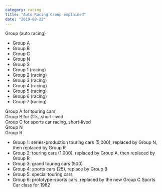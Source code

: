 ```yaml
---
category: racing
title: "Auto Racing Group explained"
date: "2019-08-22"
---
```


Group (auto racing)

- Group A
- Group B
- Group C
- Group N
- Group S
- Group 1 (racing)
- Group 2 (racing)
- Group 3 (racing)
- Group 4 (racing)
- Group 5 (racing)
- Group 6 (racing)
- Group 7 (racing)

Group A for touring cars  
Group B for GTs, short-lived  
Group C for sports car racing, short-lived  
Group N  
Group R

- Group 1: series-production touring cars (5,000), replaced by Group N, then replaced by Group R
- Group 2: touring cars (1,000), replaced by Group A, then replaced by Group R
- Group 3: grand touring cars (500)
- Group 4: sports cars (25), replace by Group B
- Group 5: special touring cars
- Group 6: prototype-sports cars, replaced by the new Group C Sports Car class for 1982
